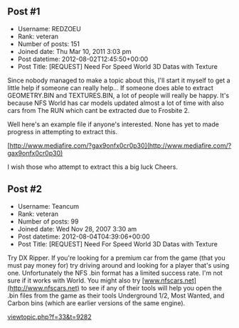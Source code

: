 ## Post #1
- Username: REDZOEU
- Rank: veteran
- Number of posts: 151
- Joined date: Thu Mar 10, 2011 3:03 pm
- Post datetime: 2012-08-02T12:45:50+00:00
- Post Title: [REQUEST] Need For Speed World 3D Datas with Texture

Since nobody managed to make a topic about this, I'll start it myself to get a little help if someone can really help...
If someone does able to extract GEOMETRY.BIN and TEXTURES.BIN, a lot of people will really be happy. It's because NFS World has car models updated almost a lot of time with also cars from The RUN which cant be extracted due to Frosbite 2.

Well here's an example file if anyone's interested. None has yet to made progress in attempting to extract this. 

[http://www.mediafire.com/?gax9onfx0cr0p30](http://www.mediafire.com/?gax9onfx0cr0p30)

I wish those who attempt to extract this a big luck  Cheers.
## Post #2
- Username: Teancum
- Rank: veteran
- Number of posts: 99
- Joined date: Wed Nov 28, 2007 3:30 am
- Post datetime: 2012-08-04T04:39:06+00:00
- Post Title: [REQUEST] Need For Speed World 3D Datas with Texture

Try DX Ripper. If you're looking for a premium car from the game (that you must pay money for) try driving around and looking for a player that's using one. Unfortunately the NFS .bin format has a limited success rate. I'm not sure if it works with World. You might also try [www.nfscars.net](http://www.nfscars.net) to see if any of their tools will help you open the .bin files from the game as their tools Underground 1/2, Most Wanted, and Carbon bins (which are earlier versions of the same engine).

[viewtopic.php?f=33&t=9282](http://forum.xentax.com/viewtopic.php?f=33&t=9282)

